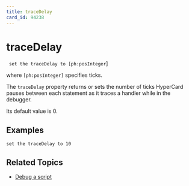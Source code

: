 ```yaml
---
title: traceDelay
card_id: 94238
---
```


# traceDelay

` set the traceDelay to [ph:posInteger`]

where `[ph:posInteger]` specifies ticks.


The `traceDelay` property returns or sets the number of ticks HyperCard pauses between each statement as it traces a handler while in the debugger. 

Its default value is 0. 


## Examples

```
set the traceDelay to 10
```

## Related Topics

* [Debug a script](/HyperTalkReference/editingscripts/Debug-a-script)
